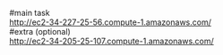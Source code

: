 #main task  
http://ec2-34-227-25-56.compute-1.amazonaws.com/  
#extra (optional)  
http://ec2-34-205-25-107.compute-1.amazonaws.com/  
